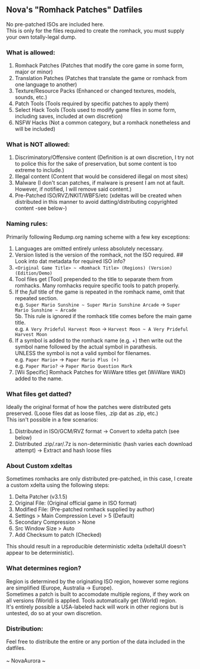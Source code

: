 ## Nova's "Romhack Patches" Datfiles</br>
No pre-patched ISOs are included here.</br>
This is only for the files required to create the romhack, you must supply your own totally-legal dump.</br>
### What is allowed:</br>
1. Romhack Patches (Patches that modify the core game in some form, major or minor)</br>
2. Translation Patches (Patches that translate the game or romhack from one language to another)</br>
3. Texture/Resource Packs (Enhanced or changed textures, models, sounds, etc.)</br>
4. Patch Tools (Tools required by specific patches to apply them)</br>
5. Select Hack Tools (Tools used to modify game files in some form, including saves, included at own discretion)</br>
6. NSFW Hacks (Not a common category, but a romhack nonetheless and will be included)</br>
### What is NOT allowed:</br>
1. Discriminatory/Offensive content (Definition is at own discretion, I try not to police this for the sake of preservation, but some content is too extreme to include.)</br>
2. Illegal content (Content that would be considered illegal on most sites)</br>
3. Malware (I don't scan patches, if malware is present I am not at fault. However, if notified, I will remove said content.)</br>
4. Pre-Patched ISO/RVZ/NKIT/WBFS/etc (xdeltas will be created when distributed in this manner to avoid datting/distributing copyrighted content -see below-)</br>
### Naming rules:</br>
Primarily following Redump.org naming scheme with a few key exceptions:</br>
1. Languages are omitted entirely unless absolutely necessary.</br>
2. Version listed is the version of the romhack, not the ISO required.  ## Look into dat metadata for required ISO info?</br>
3. ```<Original Game Title> ~ <Romhack Title> (Regions) (Version) (Edition/Demo)```</br>
4. Tool files get [Tool] prepended to the title to separate them from romhacks. Many romhacks require specific tools to patch properly.</br>
5. If the *full* title of the game is repeated in the romhack name, omit that repeated section.</br>
   e.g. ```Super Mario Sunshine ~ Super Mario Sunshine Arcade``` -> ```Super Mario Sunshine ~ Arcade```</br>
   5b. This rule is ignored if the romhack title comes before the main game title.</br>
      e.g. ```A Very Prideful Harvest Moon``` -> ```Harvest Moon ~ A Very Prideful Harvest Moon```</br>
6. If a symbol is added to the romhack name (e.g. +) then write out the symbol name followed by the actual symbol in parathesis.</br>
   UNLESS the symbol is not a valid symbol for filenames.</br>
   e.g. ```Paper Mario+``` -> ```Paper Mario Plus (+)```</br>
   e.g. ```Paper Mario?``` -> ```Paper Mario Question Mark```</br>
7. [Wii Specific] Romhack Patches for WiiWare titles get (WiiWare WAD) added to the name.</br>
### What files get datted?</br>
Ideally the original format of how the patches were distributed gets preserved. (Loose files dat as loose files, .zip dat as .zip, etc.)</br>
This isn't possible in a few scenarios:</br>
1. Distributed in ISO/GCM/RVZ format -> Convert to xdelta patch (see below)</br>
2. Distributed .zip/.rar/.7z is non-deterministic (hash varies each download attempt) -> Extract and hash loose files</br>
### About Custom xdeltas
Sometimes romhacks are only distributed pre-patched, in this case, I create a custom xdelta using the following steps:</br>
1. Delta Patcher (v3.1.5)</br>
2. Original File: (Original official game in ISO format)</br>
3. Modified File: (Pre-patched romhack supplied by author)</br>
4. Settings > Main Compression Level > 5 (Default)</br>
5. Secondary Compression > None</br>
6. Src Window Size > Auto</br>
7. Add Checksum to patch (Checked)</br>

This should result in a reproducible deterministic xdelta (xdeltaUI doesn't appear to be deterministic).</br>
### What determines region?</br>
Region is determined by the originating ISO region, however some regions are simplified (Europe, Australia -> Europe).</br>
Sometimes a patch is built to accomodate multiple regions, if they work on all versions (World) is applied. Tools automatically get (World) region.</br>
It's entirely possible a USA-labeled hack will work in other regions but is untested, do so at your own discretion.</br>
### Distribution:</br>
Feel free to distribute the entire or any portion of the data included in the datfiles.</br>
</br>
~ NovaAurora ~
